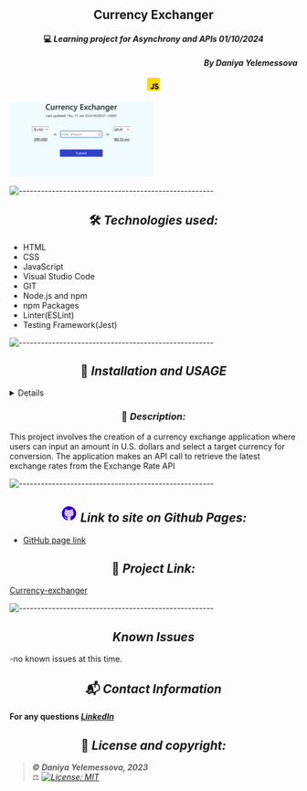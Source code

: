 ## <div align="center">Currency Exchanger</div>

#### <div align="center">💻 _Learning project for Asynchrony and APIs 01/10/2024_ </div>

**_<p align="right">By Daniya Yelemessova_**</p>

<p align="center">
  <img src="src/images/js.png" alt="js" width="30"/>
</p>

<div><img src="src/images/screen.png" alt="screen of the program" width="50%" display="block" margin-left="auto" margin-right="auto"/></div>

![-----------------------------------------------------](https://raw.githubusercontent.com/andreasbm/readme/master/assets/lines/rainbow.png)

## <div align="center"> 🛠️ _Technologies used:_

- HTML
- CSS
- JavaScript
- Visual Studio Code
- GIT
- Node.js and npm
- npm Packages
- Linter(ESLint)
- Testing Framework(Jest)


![-----------------------------------------------------](https://raw.githubusercontent.com/andreasbm/readme/master/assets/lines/rainbow.png)

## <div align="center"> 🚥 _Installation and USAGE_

<details>
To set up and use this project locally for development or testing purposes, follow these steps:

To get started, you'll need to clone this repository to your local machine. Open your terminal or command prompt and use the following command to do so:
1. git clone 
2. Navigate to the Project Directory, using **cd**
3. Open the project using **code .**
4. Install all packages with $ npm install.


### Setting up the API Key

5. Sign up for an account on API Provider's Website.
6. Obtain your API key from the API Provider's Dashboard.
7. Create a .env file in the root of your project.
8. Add your API key to the .env file:
```
API_KEY=your-api-key-here

```
### Now that you have set up your API key, you can run the application:
9. Start a development server with $ npm run start
10. Linting JS files in the src folder with $ npm run lint
11. Run tests with Jest using $ npm run test

</details>


### <div align="center"> 🤔 _Description:_

This project involves the creation of a currency exchange application where users can input an amount in U.S. dollars and select a target currency for conversion. The application makes an API call to retrieve the latest exchange rates from the Exchange Rate API


![-----------------------------------------------------](https://raw.githubusercontent.com/andreasbm/readme/master/assets/lines/rainbow.png)

## <div align="center"> <img src="src/images/github.png" alt="github icon" width="30px"> _Link to site on Github Pages:_

- [GitHub page link](https://github.com/DaniyaYelemessova/ExchangeRate.git)

## <div align="center"> 🤔 _Project Link:_
[Currency-exchanger](https://daniyayelemessova.github.io/ExchangeRate/)


![-----------------------------------------------------](https://raw.githubusercontent.com/andreasbm/readme/master/assets/lines/rainbow.png)

## <div align="center"> _Known Issues_

-no known issues at this time.

## <div align="center"> 📬 _Contact Information_

#### For any questions _[LinkedIn](https://www.linkedin.com/in/daniya-collings/)_

## <div align="center"> 📘 _License and copyright:_

> **_© Daniya Yelemessova, 2023_**  
> ⚖️ _[![License: MIT](https://img.shields.io/badge/License-MIT-yellow.svg)](https://opensource.org/licenses/MIT)_


